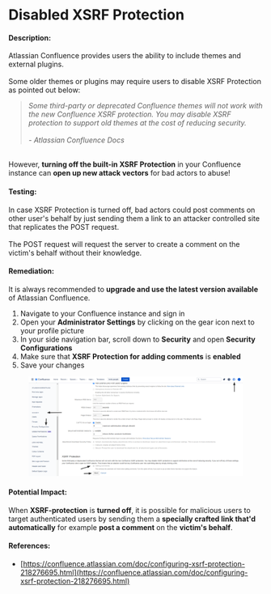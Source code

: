 # Disabled XSRF Protection

#### Description:

Atlassian Confluence provides users the ability to include themes and external plugins.\
\
Some older themes or plugins may require users to disable XSRF Protection as pointed out below:

> _Some third-party or deprecated Confluence themes will not work with the new Confluence XSRF protection. You may disable XSRF protection to support old themes at the cost of reducing security._\
> \
> _- Atlassian Confluence Docs_

\
However, **turning off the built-in XSRF Protection** in your Confluence instance can **open up new attack vectors** for bad actors to abuse!

#### Testing:

In case XSRF Protection is turned off, bad actors could post comments on other user's behalf by just sending them a link to an attacker controlled site that replicates the POST request.\
\
The POST request will request the server to create a comment on the victim's behalf without their knowledge.

#### Remediation:

It is always recommended to **upgrade and use the latest version available** of Atlassian Confluence.

1. Navigate to your Confluence instance and sign in
2. Open your **Administrator Settings** by clicking on the gear icon next to your profile picture
3. In your side navigation bar, scroll down to **Security** and open **Security Configurations**
4. Make sure that **XSRF Protection for adding comments** is **enabled**
5. Save your changes

<figure><img src="../../.gitbook/assets/atlassian/confluence/1.png" alt=""><figcaption></figcaption></figure>

#### Potential Impact:

When **XSRF-protection** is **turned off**, it is possible for malicious users to target authenticated users by sending them a **specially crafted link that'd automatically** for example **post a comment** on the **victim's behalf**.

#### References:

* [https://confluence.atlassian.com/doc/configuring-xsrf-protection-218276695.html](https://confluence.atlassian.com/doc/configuring-xsrf-protection-218276695.html)

